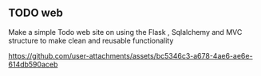 ## TODO web 
Make a simple Todo web site on using the Flask , Sqlalchemy and MVC structure to make clean and reusable functionality

https://github.com/user-attachments/assets/bc5346c3-a678-4ae6-ae6e-614db590aceb

